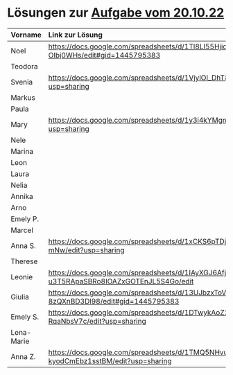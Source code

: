 # Lösungen zur [Aufgabe vom 20.10.22](https://github.com/die-macher/unterricht/blob/main/2022-10-20.md)


| Vorname    | Link zur Lösung |
|:---------- |:--------------- |
| Noel       |  https://docs.google.com/spreadsheets/d/1Tl8LI55Hjic5i_PXzFa5_R1JFRGwtGWMOH-Olbj0WHs/edit#gid=1445795383               |
| Teodora    |                 |
| Svenia     |https://docs.google.com/spreadsheets/d/1VjylOI_DhT8Kpi3XT18zj2x6oRtBlwvqqRdps4sQpcY/edit?usp=sharing                 |
| Markus     |                 |
| Paula      |                 |
| Mary       | https://docs.google.com/spreadsheets/d/1y3i4kYMgm2hT7fJ2khIFonjxmKSntkv09X4dzytdVS0/edit?usp=sharing |
| Nele       |                 |
| Marina     |                 |
| Leon       |                 |
| Laura      |                 |
| Nelia      |                 |
| Annika     |                 |
| Arno       |                 |
| Emely P.   |                 |
| Marcel     |                 |
| Anna S.      |https://docs.google.com/spreadsheets/d/1xCKS6pTDjn6juqpOlkOH0Y3MSbCvgZAqHO4-el4-mNw/edit?usp=sharing|
| Therese    |                 |
| Leonie     | https://docs.google.com/spreadsheets/d/1IAyXGJ6AfjpB-u3T5RApaSBRo8IOAZxGOTEnJL5S4Go/edit                |
| Giulia     | https://docs.google.com/spreadsheets/d/13UJbzxToVva-J6KnaXtboHD4E9t8v3-8zQXnBD3Dl98/edit#gid=1445795383                |
| Emely S.   |  https://docs.google.com/spreadsheets/d/1DTwykAoZ2FjT2eqiyrcG1oicctMrE6p81-RqaNbsV7c/edit?usp=sharing               |
| Lena-Marie |                 |
| Anna Z.    |  https://docs.google.com/spreadsheets/d/1TMQ5NHvuExfYqNUFYT5xhZUXccJ-kyodCmEbz1sstBM/edit?usp=sharing               |
